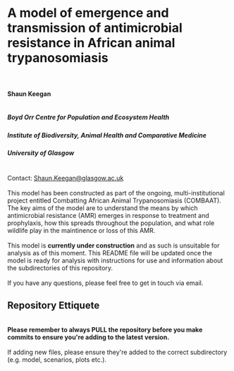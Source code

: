 # A model of emergence and transmission of antimicrobial resistance in African animal trypanosomiasis

<br>

#### Shaun Keegan <br><br>
##### Boyd Orr Centre for Population and Ecosystem Health<br>
##### Institute of Biodiversity, Animal Health and Comparative Medicine<br>
##### University of Glasgow <br><br>
Contact: Shaun.Keegan@glasgow.ac.uk<br>
<br>
This model has been constructed as part of the ongoing, multi-institutional project entitled
Combatting African Animal Trypanosomiasis (COMBAAT). The key aims of the model are to understand
the means by which antimicrobial resistance (AMR) emerges in response to treatment and 
prophylaxis, how this spreads throughout the population, and what role wildlife play in the
maintinence or loss of this AMR. 
<br><br>
This model is <b>currently under construction</b> and as such is unsuitable for analysis as
of this moment. This README file will be updated once the model is ready for analysis with
instructions for use and information about the subdirectories of this repository. 
<br><br>
If you have any questions, please feel free to get in touch via email.

## Repository Ettiquete
<br>
<b>Please remember to always PULL the repository before you make commits to ensure you're 
adding to the latest version.</b><br><br>
If adding new files, please ensure they're added to the correct subdirectory (e.g. model, scenarios, plots etc.).<br><br>


